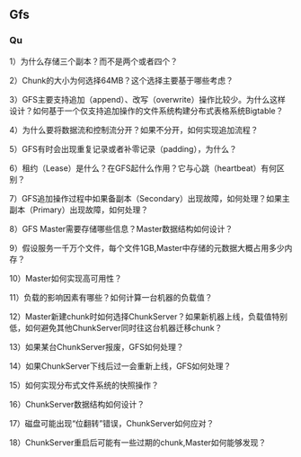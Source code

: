 ## Gfs




### Qu
1）为什么存储三个副本？而不是两个或者四个？

2）Chunk的大小为何选择64MB？这个选择主要基于哪些考虑？

3）GFS主要支持追加（append）、改写（overwrite）操作比较少。为什么这样设计？如何基于一个仅支持追加操作的文件系统构建分布式表格系统Bigtable？

4）为什么要将数据流和控制流分开？如果不分开，如何实现追加流程？

5）GFS有时会出现重复记录或者补零记录（padding），为什么？

6）租约（Lease）是什么？在GFS起什么作用？它与心跳（heartbeat）有何区别？

7）GFS追加操作过程中如果备副本（Secondary）出现故障，如何处理？如果主副本（Primary）出现故障，如何处理？

8）GFS Master需要存储哪些信息？Master数据结构如何设计？

9）假设服务一千万个文件，每个文件1GB,Master中存储的元数据大概占用多少内存？

10）Master如何实现高可用性？

11）负载的影响因素有哪些？如何计算一台机器的负载值？

12）Master新建chunk时如何选择ChunkServer？如果新机器上线，负载值特别低，如何避免其他ChunkServer同时往这台机器迁移chunk？

13）如果某台ChunkServer报废，GFS如何处理？

14）如果ChunkServer下线后过一会重新上线，GFS如何处理？

15）如何实现分布式文件系统的快照操作？

16）ChunkServer数据结构如何设计？

17）磁盘可能出现“位翻转”错误，ChunkServer如何应对？

18）ChunkServer重启后可能有一些过期的chunk,Master如何能够发现？
